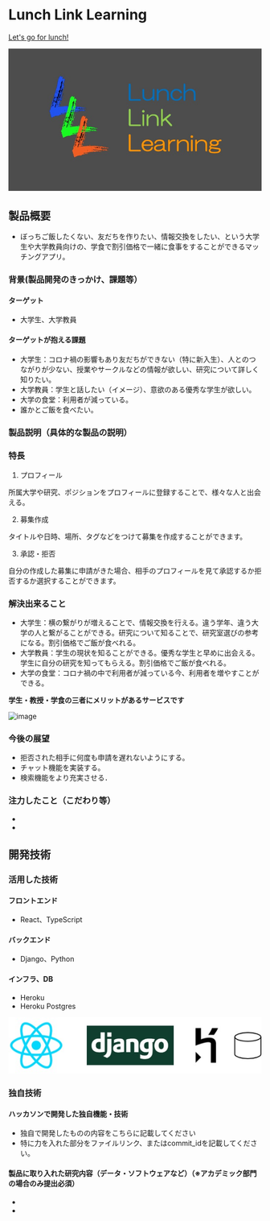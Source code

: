# Lunch Link Learning

[Let's go for lunch!](https://salty-scrubland-05174.herokuapp.com/)

<!-- [![IMAGE ALT TEXT HERE](https://jphacks.com/wp-content/uploads/2020/09/JPHACKS2020_ogp.jpg)](https://www.youtube.com/watch?v=G5rULR53uMk) -->

![logo](./logo.jpg)


## 製品概要
- ぼっちご飯したくない、友だちを作りたい、情報交換をしたい、という大学生や大学教員向けの、学食で割引価格で一緒に食事をすることができるマッチングアプリ。

### 背景(製品開発のきっかけ、課題等）
#### ターゲット
- 大学生、大学教員

#### ターゲットが抱える課題
- 大学生：コロナ禍の影響もあり友だちができない（特に新入生）、人とのつながりが少ない、授業やサークルなどの情報が欲しい、研究について詳しく知りたい。
- 大学教員：学生と話したい（イメージ）、意欲のある優秀な学生が欲しい。
- 大学の食堂：利用者が減っている。
- 誰かとご飯を食べたい。

### 製品説明（具体的な製品の説明）
### 特長
1. プロフィール

所属大学や研究、ポジションをプロフィールに登録することで、様々な人と出会える。

2. 募集作成

タイトルや日時、場所、タグなどをつけて募集を作成することができます。

3. 承認・拒否

自分の作成した募集に申請がきた場合、相手のプロフィールを見て承認するか拒否するか選択することができます。

### 解決出来ること
- 大学生：横の繋がりが増えることで、情報交換を行える。違う学年、違う大学の人と繋がることができる。研究について知ることで、研究室選びの参考になる。割引価格でご飯が食べれる。
- 大学教員：学生の現状を知ることができる。優秀な学生と早めに出会える。学生に自分の研究を知ってもらえる。割引価格でご飯が食べれる。
- 大学の食堂：コロナ禍の中で利用者が減っている今、利用者を増やすことができる。

**学生・教授・学食の三者にメリットがあるサービスです**

![image](https://user-images.githubusercontent.com/38308823/98436367-1f222900-211e-11eb-9a85-93f3d0545910.png)

### 今後の展望
- 拒否された相手に何度も申請を遅れないようにする。
- チャット機能を実装する。
- 検索機能をより充実させる．

### 注力したこと（こだわり等）
* 
* 

## 開発技術
### 活用した技術
#### フロントエンド 
- React、TypeScript

#### バックエンド
- Django、Python

#### インフラ、DB
- Heroku
- Heroku Postgres

![構成](./構成.jpg)

### 独自技術
#### ハッカソンで開発した独自機能・技術
* 独自で開発したものの内容をこちらに記載してください
* 特に力を入れた部分をファイルリンク、またはcommit_idを記載してください。

#### 製品に取り入れた研究内容（データ・ソフトウェアなど）（※アカデミック部門の場合のみ提出必須）
* 
* 
